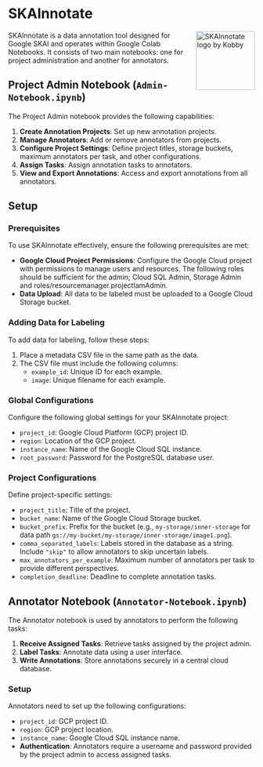 # SKAInnotate
<img src="https://github.com/instadeepai/SKAInnotate/assets/18593619/5b7f895f-9479-4d1c-82d0-5bd2cd744bf7" align="right"
     alt="SKAInnotate logo by Kobby" width="120" height="120">
     
SKAInnotate is a data annotation tool designed for Google SKAI and operates within Google Colab Notebooks. It consists of two main notebooks: one for project administration and another for annotators.

## Project Admin Notebook (`Admin-Notebook.ipynb`)

The Project Admin notebook provides the following capabilities:

1. **Create Annotation Projects**: Set up new annotation projects.
2. **Manage Annotators**: Add or remove annotators from projects.
3. **Configure Project Settings**: Define project titles, storage buckets, maximum annotators per task, and other configurations.
4. **Assign Tasks**: Assign annotation tasks to annotators.
5. **View and Export Annotations**: Access and export annotations from all annotators.

## Setup

### Prerequisites

To use SKAInnotate effectively, ensure the following prerequisites are met:

- **Google Cloud Project Permissions**: Configure the Google Cloud project with permissions to manage users and resources.
The following roles should be sufficient for the admin; Cloud SQL Admin, Storage Admin and roles/resourcemanager.projectIamAdmin.
- **Data Upload**: All data to be labeled must be uploaded to a Google Cloud Storage bucket.

### Adding Data for Labeling

To add data for labeling, follow these steps:

1. Place a metadata CSV file in the same path as the data.
2. The CSV file must include the following columns:
   - `example_id`: Unique ID for each example.
   - `image`: Unique filename for each example.

### Global Configurations

Configure the following global settings for your SKAInnotate project:

- `project_id`: Google Cloud Platform (GCP) project ID.
- `region`: Location of the GCP project.
- `instance_name`: Name of the Google Cloud SQL instance.
- `root_password`: Password for the PostgreSQL database user.

### Project Configurations

Define project-specific settings:

- `project_title`: Title of the project.
- `bucket_name`: Name of the Google Cloud Storage bucket.
- `bucket_prefix`: Prefix for the bucket (e.g., `my-storage/inner-storage` for data path `gs://my-bucket/my-storage/inner-storage/image1.png`).
- `comma_separated_labels`: Labels stored in the database as a string. Include `"skip"` to allow annotators to skip uncertain labels.
- `max_annotators_per_example`: Maximum number of annotators per task to provide different perspectives.
- `completion_deadline`: Deadline to complete annotation tasks.

## Annotator Notebook (`Annotator-Notebook.ipynb`)

The Annotator notebook is used by annotators to perform the following tasks:

1. **Receive Assigned Tasks**: Retrieve tasks assigned by the project admin.
2. **Label Tasks**: Annotate data using a user interface.
3. **Write Annotations**: Store annotations securely in a central cloud database.

### Setup

Annotators need to set up the following configurations:

- `project_id`: GCP project ID.
- `region`: GCP project location.
- `instance_name`: Google Cloud SQL instance name.
- **Authentication**: Annotators require a username and password provided by the project admin to access assigned tasks.
